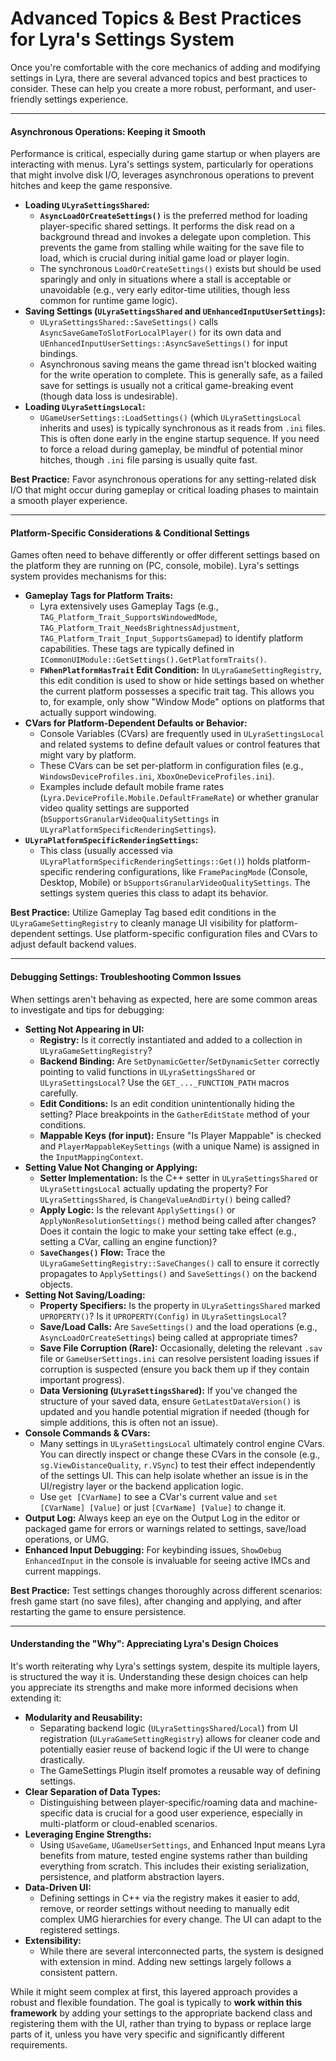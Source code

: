 # Advanced Topics & Best Practices for Lyra's Settings System

Once you're comfortable with the core mechanics of adding and modifying settings in Lyra, there are several advanced topics and best practices to consider. These can help you create a more robust, performant, and user-friendly settings experience.

***

#### **Asynchronous Operations: Keeping it Smooth**

Performance is critical, especially during game startup or when players are interacting with menus. Lyra's settings system, particularly for operations that might involve disk I/O, leverages asynchronous operations to prevent hitches and keep the game responsive.

* **Loading `ULyraSettingsShared`:**
  * **`AsyncLoadOrCreateSettings()`** is the preferred method for loading player-specific shared settings. It performs the disk read on a background thread and invokes a delegate upon completion. This prevents the game from stalling while waiting for the save file to load, which is crucial during initial game load or player login.
  * The synchronous `LoadOrCreateSettings()` exists but should be used sparingly and only in situations where a stall is acceptable or unavoidable (e.g., very early editor-time utilities, though less common for runtime game logic).
* **Saving Settings (`ULyraSettingsShared` and `UEnhancedInputUserSettings`):**
  * `ULyraSettingsShared::SaveSettings()` calls `AsyncSaveGameToSlotForLocalPlayer()` for its own data and `UEnhancedInputUserSettings::AsyncSaveSettings()` for input bindings.
  * Asynchronous saving means the game thread isn't blocked waiting for the write operation to complete. This is generally safe, as a failed save for settings is usually not a critical game-breaking event (though data loss is undesirable).
* **Loading `ULyraSettingsLocal`:**
  * `UGameUserSettings::LoadSettings()` (which `ULyraSettingsLocal` inherits and uses) is typically synchronous as it reads from `.ini` files. This is often done early in the engine startup sequence. If you need to force a reload during gameplay, be mindful of potential minor hitches, though `.ini` file parsing is usually quite fast.

**Best Practice:** Favor asynchronous operations for any setting-related disk I/O that might occur during gameplay or critical loading phases to maintain a smooth player experience.

***

#### **Platform-Specific Considerations & Conditional Settings**

Games often need to behave differently or offer different settings based on the platform they are running on (PC, console, mobile). Lyra's settings system provides mechanisms for this:

* **Gameplay Tags for Platform Traits:**
  * Lyra extensively uses Gameplay Tags (e.g., `TAG_Platform_Trait_SupportsWindowedMode`, `TAG_Platform_Trait_NeedsBrightnessAdjustment`, `TAG_Platform_Trait_Input_SupportsGamepad`) to identify platform capabilities. These tags are typically defined in `ICommonUIModule::GetSettings().GetPlatformTraits()`.
  * **`FWhenPlatformHasTrait` Edit Condition:** In `ULyraGameSettingRegistry`, this edit condition is used to show or hide settings based on whether the current platform possesses a specific trait tag. This allows you to, for example, only show "Window Mode" options on platforms that actually support windowing.
* **CVars for Platform-Dependent Defaults or Behavior:**
  * Console Variables (CVars) are frequently used in `ULyraSettingsLocal` and related systems to define default values or control features that might vary by platform.
  * These CVars can be set per-platform in configuration files (e.g., `WindowsDeviceProfiles.ini`, `XboxOneDeviceProfiles.ini`).
  * Examples include default mobile frame rates (`Lyra.DeviceProfile.Mobile.DefaultFrameRate`) or whether granular video quality settings are supported (`bSupportsGranularVideoQualitySettings` in `ULyraPlatformSpecificRenderingSettings`).
* **`ULyraPlatformSpecificRenderingSettings`:**
  * This class (usually accessed via `ULyraPlatformSpecificRenderingSettings::Get()`) holds platform-specific rendering configurations, like `FramePacingMode` (Console, Desktop, Mobile) or `bSupportsGranularVideoQualitySettings`. The settings system queries this class to adapt its behavior.

**Best Practice:** Utilize Gameplay Tag based edit conditions in the `ULyraGameSettingRegistry` to cleanly manage UI visibility for platform-dependent settings. Use platform-specific configuration files and CVars to adjust default backend values.

***

#### **Debugging Settings: Troubleshooting Common Issues**

When settings aren't behaving as expected, here are some common areas to investigate and tips for debugging:

* **Setting Not Appearing in UI:**
  * **Registry:** Is it correctly instantiated and added to a collection in `ULyraGameSettingRegistry`?
  * **Backend Binding:** Are `SetDynamicGetter`/`SetDynamicSetter` correctly pointing to valid functions in `ULyraSettingsShared` or `ULyraSettingsLocal`? Use the `GET_..._FUNCTION_PATH` macros carefully.
  * **Edit Conditions:** Is an edit condition unintentionally hiding the setting? Place breakpoints in the `GatherEditState` method of your conditions.
  * **Mappable Keys (for input):** Ensure "Is Player Mappable" is checked and `PlayerMappableKeySettings` (with a unique Name) is assigned in the `InputMappingContext`.
* **Setting Value Not Changing or Applying:**
  * **Setter Implementation:** Is the C++ setter in `ULyraSettingsShared` or `ULyraSettingsLocal` actually updating the property? For `ULyraSettingsShared`, is `ChangeValueAndDirty()` being called?
  * **Apply Logic:** Is the relevant `ApplySettings()` or `ApplyNonResolutionSettings()` method being called after changes? Does it contain the logic to make your setting take effect (e.g., setting a CVar, calling an engine function)?
  * **`SaveChanges()` Flow:** Trace the `ULyraGameSettingRegistry::SaveChanges()` call to ensure it correctly propagates to `ApplySettings()` and `SaveSettings()` on the backend objects.
* **Setting Not Saving/Loading:**
  * **Property Specifiers:** Is the property in `ULyraSettingsShared` marked `UPROPERTY()`? Is it `UPROPERTY(Config)` in `ULyraSettingsLocal`?
  * **Save/Load Calls:** Are `SaveSettings()` and the load operations (e.g., `AsyncLoadOrCreateSettings`) being called at appropriate times?
  * **Save File Corruption (Rare):** Occasionally, deleting the relevant `.sav` file or `GameUserSettings.ini` can resolve persistent loading issues if corruption is suspected (ensure you back them up if they contain important progress).
  * **Data Versioning (`ULyraSettingsShared`):** If you've changed the structure of your saved data, ensure `GetLatestDataVersion()` is updated and you handle potential migration if needed (though for simple additions, this is often not an issue).
* **Console Commands & CVars:**
  * Many settings in `ULyraSettingsLocal` ultimately control engine CVars. You can directly inspect or change these CVars in the console (e.g., `sg.ViewDistanceQuality`, `r.VSync`) to test their effect independently of the settings UI. This can help isolate whether an issue is in the UI/registry layer or the backend application logic.
  * Use `get [CVarName]` to see a CVar's current value and `set [CVarName] [Value]` or just `[CVarName] [Value]` to change it.
* **Output Log:** Always keep an eye on the Output Log in the editor or packaged game for errors or warnings related to settings, save/load operations, or UMG.
* **Enhanced Input Debugging:** For keybinding issues, `ShowDebug EnhancedInput` in the console is invaluable for seeing active IMCs and current mappings.

**Best Practice:** Test settings changes thoroughly across different scenarios: fresh game start (no save files), after changing and applying, and after restarting the game to ensure persistence.

***

#### **Understanding the "Why": Appreciating Lyra's Design Choices**

It's worth reiterating why Lyra's settings system, despite its multiple layers, is structured the way it is. Understanding these design choices can help you appreciate its strengths and make more informed decisions when extending it:

* **Modularity and Reusability:**
  * Separating backend logic (`ULyraSettingsShared`/`Local`) from UI registration (`ULyraGameSettingRegistry`) allows for cleaner code and potentially easier reuse of backend logic if the UI were to change drastically.
  * The GameSettings Plugin itself promotes a reusable way of defining settings.
* **Clear Separation of Data Types:**
  * Distinguishing between player-specific/roaming data and machine-specific data is crucial for a good user experience, especially in multi-platform or cloud-enabled scenarios.
* **Leveraging Engine Strengths:**
  * Using `USaveGame`, `UGameUserSettings`, and Enhanced Input means Lyra benefits from mature, tested engine systems rather than building everything from scratch. This includes their existing serialization, persistence, and platform abstraction layers.
* **Data-Driven UI:**
  * Defining settings in C++ via the registry makes it easier to add, remove, or reorder settings without needing to manually edit complex UMG hierarchies for every change. The UI can adapt to the registered settings.
* **Extensibility:**
  * While there are several interconnected parts, the system is designed with extension in mind. Adding new settings largely follows a consistent pattern.

While it might seem complex at first, this layered approach provides a robust and flexible foundation. The goal is typically to **work within this framework** by adding your settings to the appropriate backend class and registering them with the UI, rather than trying to bypass or replace large parts of it, unless you have very specific and significantly different requirements.
